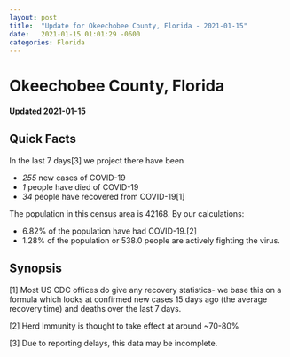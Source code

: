 ```yaml
---
layout: post
title:  "Update for Okeechobee County, Florida - 2021-01-15"
date:   2021-01-15 01:01:29 -0600
categories: Florida
---
```


# Okeechobee County, Florida
#### Updated 2021-01-15

## Quick Facts

In the last 7 days[3] we project there have been
- *255* new cases of COVID-19
- *1* people have died of COVID-19
- *34* people have recovered from COVID-19[1]

The population in this census area is 42168. By our calculations:
- 6.82% of the population have had COVID-19.[2]
- 1.28% of the population or 538.0 people are actively fighting the virus.

## Synopsis




[1] Most US CDC offices do give any recovery statistics- we base this on a formula which looks at confirmed new cases
15 days ago (the average recovery time) and deaths over the last 7 days.

[2] Herd Immunity is thought to take effect at around ~70-80%

[3] Due to reporting delays, this data may be incomplete.
 
    